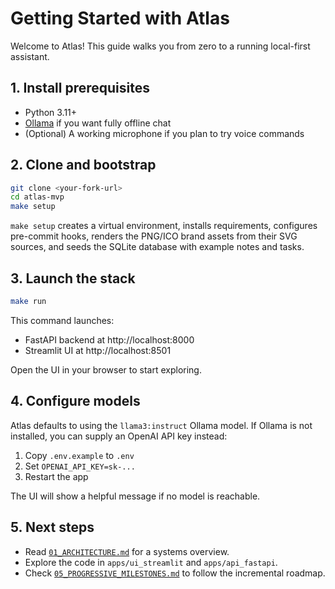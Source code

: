 # Getting Started with Atlas

Welcome to Atlas! This guide walks you from zero to a running local-first assistant.

## 1. Install prerequisites

* Python 3.11+
* [Ollama](https://ollama.com/) if you want fully offline chat
* (Optional) A working microphone if you plan to try voice commands

## 2. Clone and bootstrap

```bash
git clone <your-fork-url>
cd atlas-mvp
make setup
```

`make setup` creates a virtual environment, installs requirements, configures pre-commit hooks, renders the PNG/ICO brand assets from their SVG sources, and seeds the SQLite database with example notes and tasks.

## 3. Launch the stack

```bash
make run
```

This command launches:

* FastAPI backend at http://localhost:8000
* Streamlit UI at http://localhost:8501

Open the UI in your browser to start exploring.

## 4. Configure models

Atlas defaults to using the `llama3:instruct` Ollama model. If Ollama is not installed, you can supply an OpenAI API key instead:

1. Copy `.env.example` to `.env`
2. Set `OPENAI_API_KEY=sk-...`
3. Restart the app

The UI will show a helpful message if no model is reachable.

## 5. Next steps

* Read [`01_ARCHITECTURE.md`](01_ARCHITECTURE.md) for a systems overview.
* Explore the code in `apps/ui_streamlit` and `apps/api_fastapi`.
* Check [`05_PROGRESSIVE_MILESTONES.md`](05_PROGRESSIVE_MILESTONES.md) to follow the incremental roadmap.
